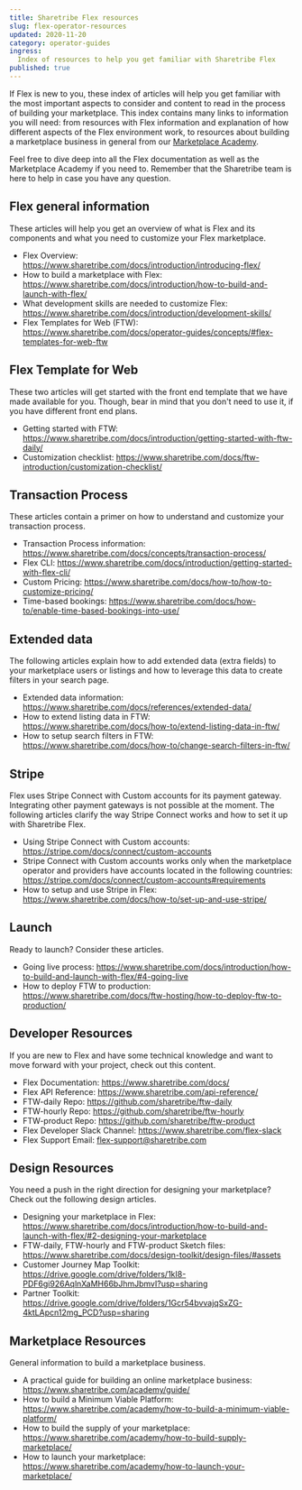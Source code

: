 ```yaml
---
title: Sharetribe Flex resources
slug: flex-operator-resources
updated: 2020-11-20
category: operator-guides
ingress:
  Index of resources to help you get familiar with Sharetribe Flex
published: true
---
```


If Flex is new to you, these index of articles will help you get
familiar with the most important aspects to consider and content to read
in the process of building your marketplace. This index contains many
links to information you will need: from resources with Flex information
and explanation of how different aspects of the Flex environment work,
to resources about building a marketplace business in general from our
[Marketplace Academy](https://www.sharetribe.com/academy/).

Feel free to dive deep into all the Flex documentation as well as the
Marketplace Academy if you need to. Remember that the Sharetribe team is
here to help in case you have any question.

## Flex general information

These articles will help you get an overview of what is Flex and its
components and what you need to customize your Flex marketplace.

- Flex Overview:
  https://www.sharetribe.com/docs/introduction/introducing-flex/
- How to build a marketplace with Flex:
  https://www.sharetribe.com/docs/introduction/how-to-build-and-launch-with-flex/
- What development skills are needed to customize Flex:
  https://www.sharetribe.com/docs/introduction/development-skills/
- Flex Templates for Web (FTW):
  https://www.sharetribe.com/docs/operator-guides/concepts/#flex-templates-for-web-ftw

## Flex Template for Web

These two articles will get started with the front end template that we
have made available for you. Though, bear in mind that you don't need to
use it, if you have different front end plans.

- Getting started with FTW:
  https://www.sharetribe.com/docs/introduction/getting-started-with-ftw-daily/
- Customization checklist:
  https://www.sharetribe.com/docs/ftw-introduction/customization-checklist/

## Transaction Process

These articles contain a primer on how to understand and customize your
transaction process.

- Transaction Process information:
  https://www.sharetribe.com/docs/concepts/transaction-process/
- Flex CLI:
  https://www.sharetribe.com/docs/introduction/getting-started-with-flex-cli/
- Custom Pricing:
  https://www.sharetribe.com/docs/how-to/how-to-customize-pricing/
- Time-based bookings:
  https://www.sharetribe.com/docs/how-to/enable-time-based-bookings-into-use/

## Extended data

The following articles explain how to add extended data (extra fields)
to your marketplace users or listings and how to leverage this data to
create filters in your search page.

- Extended data information:
  https://www.sharetribe.com/docs/references/extended-data/
- How to extend listing data in FTW:
  https://www.sharetribe.com/docs/how-to/extend-listing-data-in-ftw/
- How to setup search filters in FTW:
  https://www.sharetribe.com/docs/how-to/change-search-filters-in-ftw/

## Stripe

Flex uses Stripe Connect with Custom accounts for its payment gateway.
Integrating other payment gateways is not possible at the moment. The
following articles clarify the way Stripe Connect works and how to set
it up with Sharetribe Flex.

- Using Stripe Connect with Custom accounts:
  https://stripe.com/docs/connect/custom-accounts
- Stripe Connect with Custom accounts works only when the marketplace
  operator and providers have accounts located in the following
  countries:
  https://stripe.com/docs/connect/custom-accounts#requirements
- How to setup and use Stripe in Flex:
  https://www.sharetribe.com/docs/how-to/set-up-and-use-stripe/

## Launch

Ready to launch? Consider these articles.

- Going live process:
  https://www.sharetribe.com/docs/introduction/how-to-build-and-launch-with-flex/#4-going-live
- How to deploy FTW to production:
  https://www.sharetribe.com/docs/ftw-hosting/how-to-deploy-ftw-to-production/

## Developer Resources

If you are new to Flex and have some technical knowledge and want to
move forward with your project, check out this content.

- Flex Documentation: https://www.sharetribe.com/docs/
- Flex API Reference: https://www.sharetribe.com/api-reference/
- FTW-daily Repo: https://github.com/sharetribe/ftw-daily
- FTW-hourly Repo: https://github.com/sharetribe/ftw-hourly
- FTW-product Repo: https://github.com/sharetribe/ftw-product
- Flex Developer Slack Channel: https://www.sharetribe.com/flex-slack
- Flex Support Email: flex-support@sharetribe.com

## Design Resources

You need a push in the right direction for designing your marketplace?
Check out the following design articles.

- Designing your marketplace in Flex:
  https://www.sharetribe.com/docs/introduction/how-to-build-and-launch-with-flex/#2-designing-your-marketplace
- FTW-daily, FTW-hourly and FTW-product Sketch files:
  https://www.sharetribe.com/docs/design-toolkit/design-files/#assets
- Customer Journey Map Toolkit:
  https://drive.google.com/drive/folders/1kI8-PDF6gi926AqlnXaMH66bJhmJbmvI?usp=sharing
- Partner Toolkit:
  https://drive.google.com/drive/folders/1Gcr54bvvajqSxZG-4ktLApcn12mg_PCD?usp=sharing

## Marketplace Resources

General information to build a marketplace business.

- A practical guide for building an online marketplace business:
  https://www.sharetribe.com/academy/guide/
- How to build a Minimum Viable Platform:
  https://www.sharetribe.com/academy/how-to-build-a-minimum-viable-platform/
- How to build the supply of your marketplace:
  https://www.sharetribe.com/academy/how-to-build-supply-marketplace/
- How to launch your marketplace:
  https://www.sharetribe.com/academy/how-to-launch-your-marketplace/
